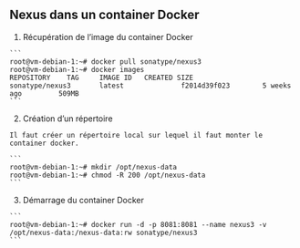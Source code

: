 ## Nexus dans un container Docker

  1. Récupération de l’image du container Docker

    ```
    root@vm-debian-1:~# docker pull sonatype/nexus3
    root@vm-debian-1:~# docker images                                                     
    REPOSITORY    TAG     IMAGE ID   CREATED SIZE                                                           
    sonatype/nexus3       latest              f2014d39f023        5 weeks ago         509MB
    ```

  2. Création d’un répertoire

    Il faut créer un répertoire local sur lequel il faut monter le container docker.

    ```
    root@vm-debian-1:~# mkdir /opt/nexus-data
    root@vm-debian-1:~# chmod -R 200 /opt/nexus-data
    ```

  3. Démarrage du container Docker

    ```
    root@vm-debian-1:~# docker run -d -p 8081:8081 --name nexus3 -v /opt/nexus-data:/nexus-data:rw sonatype/nexus3
    ```
